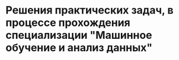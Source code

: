 # Решения практических задач, в процессе прохождения специализации "Машинное обучение и анализ данных"
